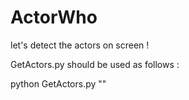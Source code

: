 # ActorWho
let's detect the actors on screen !

GetActors.py should be used as follows :

python GetActors.py "<movie title>"
